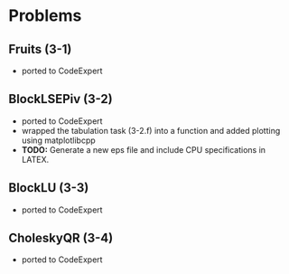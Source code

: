 # Problems

## Fruits (3-1)

- ported to CodeExpert

## BlockLSEPiv (3-2)

- ported to CodeExpert
- wrapped the tabulation task (3-2.f) into a function and added plotting using matplotlibcpp
- **TODO:** Generate a new eps file and include CPU specifications in LATEX.

## BlockLU (3-3)
- ported to CodeExpert

## CholeskyQR (3-4)
- ported to CodeExpert